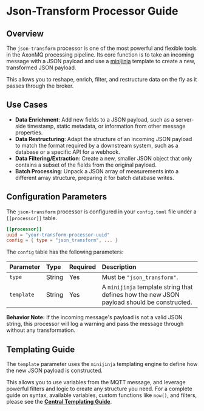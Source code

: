 # Json-Transform Processor Guide

## Overview

The `json-transform` processor is one of the most powerful and flexible tools in the AxonMQ processing pipeline. Its core function is to take an incoming message with a JSON payload and use a [minijinja](https://docs.rs/minijinja/latest/minijinja/) template to create a new, transformed JSON payload.

This allows you to reshape, enrich, filter, and restructure data on the fly as it passes through the broker.

## Use Cases

- **Data Enrichment**: Add new fields to a JSON payload, such as a server-side timestamp, static metadata, or information from other message properties.
- **Data Restructuring**: Adapt the structure of an incoming JSON payload to match the format required by a downstream system, such as a database or a specific API for a webhook.
- **Data Filtering/Extraction**: Create a new, smaller JSON object that only contains a subset of the fields from the original payload.
- **Batch Processing**: Unpack a JSON array of measurements into a different array structure, preparing it for batch database writes.

## Configuration Parameters

The `json-transform` processor is configured in your `config.toml` file under a `[[processor]]` table.

```toml
[[processor]]
uuid = "your-transform-processor-uuid"
config = { type = "json_transform", ... }
```

The `config` table has the following parameters:

| Parameter | Type | Required | Description |
| :--- | :--- | :--- | :--- |
| `type` | String | Yes | Must be `"json_transform"`. |
| `template` | String | Yes | A `minijinja` template string that defines how the new JSON payload should be constructed. |

**Behavior Note:** If the incoming message's payload is not a valid JSON string, this processor will log a warning and pass the message through without any transformation.

## Templating Guide

The `template` parameter uses the `minijinja` templating engine to define how the new JSON payload is constructed.

This allows you to use variables from the MQTT message, and leverage powerful filters and logic to create any structure you need. For a complete guide on syntax, available variables, custom functions like `now()`, and filters, please see the **[Central Templating Guide](../templating-guide.md)**.
